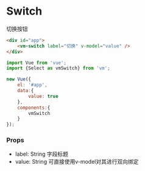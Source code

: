 Switch
=============
切换按钮

```html
<div id="app">
    <vm-switch label="切换" v-model="value" />
</div>
```

```js
import Vue from 'vue';
import {Select as vmSwitch} from 'vm';

new Vue({
    el: '#app',
    data:{
        value: true
    },
    components:{
        vmSwitch    
    }
});
```


### Props

* label: String 字段标题
* value: String 可直接使用v-model对其进行双向绑定
